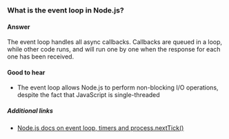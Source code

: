 ### What is the event loop in Node.js?

#### Answer

The event loop handles all async callbacks. Callbacks are queued in a loop, while other code runs, and will run one by one when the response for each one has been received.

#### Good to hear

- The event loop allows Node.js to perform non-blocking I/O operations, despite the fact that JavaScript is single-threaded

##### Additional links

<!-- Whenever possible, link a more detailed explanation. -->

- [Node.js docs on event loop, timers and process.nextTick()](https://nodejs.org/en/docs/guides/event-loop-timers-and-nexttick/)

<!-- tags: (node,javascript) -->

<!-- expertise: (2) -->
